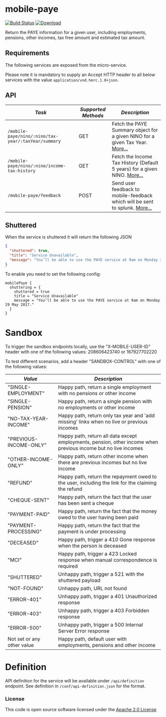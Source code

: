 mobile-paye
=============================================

[![Build Status](https://travis-ci.org/hmrc/mobile-paye.svg)](https://travis-ci.org/hmrc/mobile-paye) [ ![Download](https://api.bintray.com/packages/hmrc/releases/mobile-paye/images/download.svg) ](https://bintray.com/hmrc/releases/mobile-paye/_latestVersion)

Return the PAYE information for a given user, including employments, pensions, other incomes, tax free amount and estimated tax amount.

Requirements
------------

The following services are exposed from the micro-service.

Please note it is mandatory to supply an Accept HTTP header to all below services with the value ```application/vnd.hmrc.1.0+json```.

API
---

| *Task*                                                  | *Supported Methods* | *Description*                                                                                          |
|---------------------------------------------------------|-----|--------------------------------------------------------------------------------------------------------|
| ```/mobile-paye/nino/:nino/tax-year/:taxYear/summary``` | GET | Fetch the PAYE Summary object for a given NINO for a given Tax Year. [More...](docs/summary.md)        |
| ```/mobile-paye/nino/:nino/income-tax-history```        | GET | Fetch the Income Tax History (Default 5 years) for a given NINO. [More...](docs/income-tax-history.md) |
| ```/mobile-paye/feedback```                             | POST | Send user feedback to mobile-feedback which will be sent to splunk. [More...](docs/feedback.md)        |

Shuttered
---------
When the service is shuttered it will return the following JSON
```json
{
  "shuttered": true,
  "title": "Service Unavailable",
  "message": "You’ll be able to use the PAYE service at 9am on Monday 29 May 2017."
}
```

To enable you need to set the following config:
```
mobilePaye {
  shuttering = {
    shuttered = true
    title = "Service Unavailable"
    message = "You’ll be able to use the PAYE service at 9am on Monday 29 May 2017."
  }
}
```

# Sandbox
To trigger the sandbox endpoints locally, use the "X-MOBILE-USER-ID" header with one of the following values:
208606423740 or 167927702220

To test different scenarios, add a header "SANDBOX-CONTROL" with one of the following values:

| *Value* | *Description* |
|--------|----|
| "SINGLE-EMPLOYMENT"        | Happy path, return a single employment with no pensions or other income |
| "SINGLE-PENSION"           | Happy path, return a single pension with no employments or other income |
| "NO-TAX-YEAR-INCOME"       | Happy path, return only tax year and 'add missing' links when no live or previous incomes | 
| "PREVIOUS-INCOME-ONLY"     | Happy path, return all data except employments, pension, other income when previous income but no live incomes | 
| "OTHER-INCOME-ONLY"        | Happy path, return other income when there are previous incomes but no live income | 
| "REFUND"                   | Happy path, return the repayment owed to the user, including the link for the claiming the refund
| "CHEQUE-SENT"              | Happy path, return the fact that the user has been sent a cheque
| "PAYMENT-PAID"             | Happy path, return the fact that the money owed to the user having been paid
| "PAYMENT-PROCESSING"       | Happy path, return the fact that the payment is under processing
| "DECEASED"                 | Happy path, trigger a 410 Gone response when the person is deceased |
| "MCI"                      | Happy path, trigger a 423 Locked response when manual correspondence is required |
| "SHUTTERED"                | Unhappy path, trigger a 521 with the shuttered payload
| "NOT-FOUND"                | Unhappy path, URL not found |
| "ERROR-401"                | Unhappy path, trigger a 401 Unauthorized response |
| "ERROR-403"                | Unhappy path, trigger a 403 Forbidden response |
| "ERROR-500"                | Unhappy path, trigger a 500 Internal Server Error response |
| Not set or any other value | Happy path, default user with employments, pensions and other income |

# Definition
API definition for the service will be available under `/api/definition` endpoint.
See definition in `/conf/api-definition.json` for the format.

### License

This code is open source software licensed under the [Apache 2.0 License]("http://www.apache.org/licenses/LICENSE-2.0.html")

